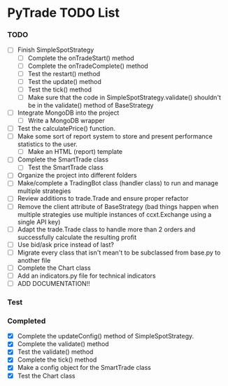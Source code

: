 # PyTrade TODO List

### TODO
- [ ] Finish SimpleSpotStrategy
  - [ ] Complete the onTradeStart() method
  - [ ] Complete the onTradeComplete() method
  - [ ] Test the restart() method
  - [ ] Test the update() method
  - [ ] Test the tick() method
  - [ ] Make sure that the code in SimpleSpotStrategy.validate() shouldn't be in the validate() method of BaseStrategy
- [ ] Integrate MongoDB into the project
  - [ ] Write a MongoDB wrapper
- [ ] Test the calculatePrice() function.
- [ ] Make some sort of report system to store and present performance statistics to the user.
  - [ ] Make an HTML (report) template
- [ ] Complete the SmartTrade class
  - [ ] Test the SmartTrade class
- [ ] Organize the project into different folders
- [ ] Make/complete a TradingBot class (handler class) to run and manage multiple strategies
- [ ] Review additions to trade.Trade and ensure proper refactor
- [ ] Remove the client attribute of BaseStrategy (bad things happen when multiple strategies use multiple instances of ccxt.Exchange using a single API key)
- [ ] Adapt the trade.Trade class to handle more than 2 orders and successfully calculate the resulting profit
- [ ] Use bid/ask price instead of last?
- [ ] Migrate every class that isn't mean't to be subclassed from base.py to another file
- [ ] Complete the Chart class
- [ ] Add an indicators.py file for technical indicators
- [ ] ADD DOCUMENTATION!!
### Test

### Completed
- [x] Complete the updateConfig() method of SimpleSpotStrategy.
- [x] Complete the validate() method
- [x] Test the validate() method
- [x] Complete the tick() method
- [x] Make a config object for the SmartTrade class
- [x] Test the Chart class
